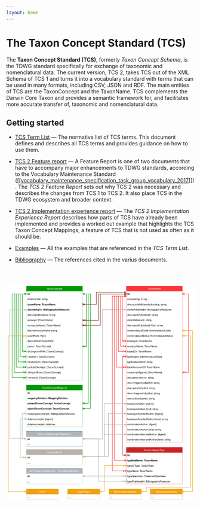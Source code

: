 ```yaml
---
layout: home
---
```


# The Taxon Concept Standard (TCS)

The **Taxon Concept Standard (TCS)**, formerly _Taxon Concept Schema_, is the
TDWG standard specifically for exchange of taxonomic and nomenclatural data. The
current version, TCS 2, takes TCS out of the XML Schema of TCS 1 and turns it
into a vocabulary standard with terms that can be used in many formats,
including CSV, JSON and RDF. The main entities of TCS are the TaxonConcept and
the TaxonName. TCS complements the Darwin Core Taxon and provides a semantic
framework for, and facilitates more accurate transfer of, taxonomic and
nomenclatural data.

## Getting started

- [TCS Term List](./terms/) — The normative list of TCS terms. This document
  defines and describes all TCS terms and provides guidance on how to use them.

- [TCS 2 Feature report](./feature-report/) — A Feature Report is one of two
  documents that have to accompany major enhancements to TDWG standards,
  according to the Vocabulary Maintenance Standard
  ([[[vocabulary_maintenance_specification_task_group_vocabulary_2017](./bibliography/#[vocabulary_maintenance_specification_task_group_2017])]]).
  The _TCS 2 Feature Report_ sets out why TCS 2 was necessary and describes the
  changes from TCS 1 to TCS 2. It also place TCS in the TDWG ecosystem and
  broader context.

- [TCS 2 Implementation experience report](./implementation-experience-report/)
  — The _TCS 2 Implementation Experience Report_ describes how parts of TCS have
  already been implemented and provides a worked out example that highlights the
  TCS Taxon Concept Mappings, a feature of TCS that is not used as often as it
  should be.

- [Examples](./examples/) — All the examples that are referenced in the _TCS
  Term List_.

- [Bibliography](./bibliography/) — The references cited in the varius
  documents.

<br><br>

![](./media/tcs-diagram.drawio.svg)

